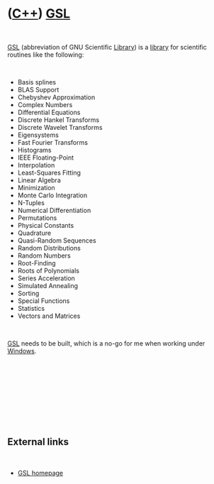 



 

 

 

 

 

([C++](Cpp.md)) [GSL](CppGsl.md)
==================================

 

[GSL](CppGsl.md) (abbreviation of GNU Scientific
[Library](CppLibrary.md)) is a [library](CppLibrary.md) for scientific
routines like the following:

 

-   Basis splines
-   BLAS Support
-   Chebyshev Approximation
-   Complex Numbers
-   Differential Equations
-   Discrete Hankel Transforms
-   Discrete Wavelet Transforms
-   Eigensystems
-   Fast Fourier Transforms
-   Histograms
-   IEEE Floating-Point
-   Interpolation
-   Least-Squares Fitting
-   Linear Algebra
-   Minimization
-   Monte Carlo Integration
-   N-Tuples
-   Numerical Differentiation
-   Permutations
-   Physical Constants
-   Quadrature
-   Quasi-Random Sequences
-   Random Distributions
-   Random Numbers
-   Root-Finding
-   Roots of Polynomials
-   Series Acceleration
-   Simulated Annealing
-   Sorting
-   Special Functions
-   Statistics
-   Vectors and Matrices

 

[GSL](CppGsl.md) needs to be built, which is a no-go for me when
working under [Windows](CppWindows.md).

 

 

 

 

 

External links
--------------

 

-   [GSL homepage](http://www.gnu.org/software/gsl)

 

 

 

 

 





 



